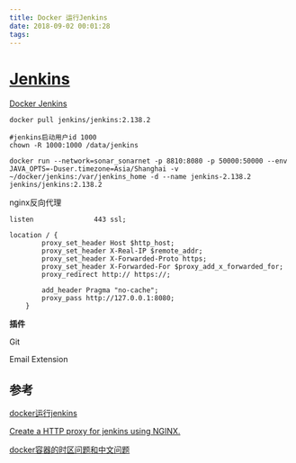 ```yaml
---
title: Docker 运行Jenkins
date: 2018-09-02 00:01:28
tags:
---
```

# [Jenkins](https://jenkins.io/download/)

[Docker Jenkins](https://hub.docker.com/r/jenkins/jenkins/)

```shell
docker pull jenkins/jenkins:2.138.2

#jenkins启动用户id 1000
chown -R 1000:1000 /data/jenkins

docker run --network=sonar_sonarnet -p 8810:8080 -p 50000:50000 --env JAVA_OPTS=-Duser.timezone=Asia/Shanghai -v ~/docker/jenkins:/var/jenkins_home -d --name jenkins-2.138.2 jenkins/jenkins:2.138.2 
```

nginx反向代理

```nginx
listen               443 ssl;

location / {
        proxy_set_header Host $http_host;
        proxy_set_header X-Real-IP $remote_addr;
        proxy_set_header X-Forwarded-Proto https;
        proxy_set_header X-Forwarded-For $proxy_add_x_forwarded_for;
        proxy_redirect http:// https://;

        add_header Pragma "no-cache";
        proxy_pass http://127.0.0.1:8080;
    }
```

**插件**

Git

Email Extension



## 参考

[docker运行jenkins](https://www.jianshu.com/p/3671eb8de971)

[Create a HTTP proxy for jenkins using NGINX.](https://gist.github.com/rdegges/913102)

[docker容器的时区问题和中文问题](https://www.jianshu.com/p/9299e2685976)